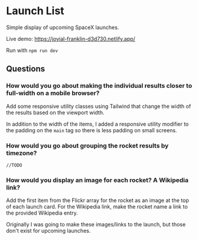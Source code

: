 # Launch List

Simple display of upcoming SpaceX launches.

Live demo: https://jovial-franklin-d3d730.netlify.app/

Run with
`npm run dev`

## Questions

### How would you go about making the individual results closer to full-width on a mobile browser?

Add some responsive utility classes using Tailwind that change the width of the results based on the viewport width.

In addition to the width of the items, I added a responsive utility modifier to the padding on the `main` tag so there is less padding on small screens.

### How would you go about grouping the rocket results by timezone?

`//TODO`

### How would you display an image for each rocket? A Wikipedia link?

Add the first item from the Flickr array for the rocket as an image at the top of each launch card. For the Wikipedia link, make the rocket name a link to the provided Wikipedia entry.

Originally I was going to make these images/links to the launch, but those don't exist for upcoming launches.
